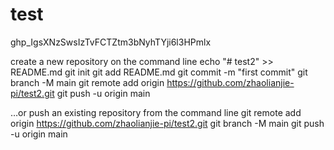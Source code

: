 # test
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


 create a new repository on the command line
echo "# test2" >> README.md
git init
git add README.md
git commit -m "first commit"
git branch -M main
git remote add origin https://github.com/zhaolianjie-pi/test2.git
git push -u origin main


…or push an existing repository from the command line
git remote add origin https://github.com/zhaolianjie-pi/test2.git
git branch -M main
git push -u origin main
